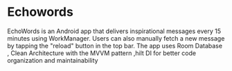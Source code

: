 # Echowords
EchoWords is an Android app that delivers inspirational messages every 15 minutes using WorkManager. Users can also manually fetch a new message by tapping the "reload" button in the top bar. The app uses Room Database , Clean Architecture with the MVVM pattern ,hilt DI for better code organization and maintainability
